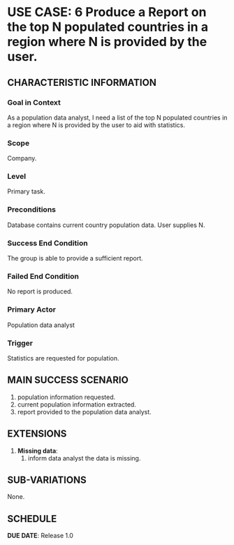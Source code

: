 # USE CASE: 6 Produce a Report on the top N populated countries in a region where N is provided by the user.

## CHARACTERISTIC INFORMATION

### Goal in Context

As a population data analyst, I need a list of the top N populated countries in a region where N is provided by the user to aid with statistics.

### Scope

Company.

### Level

Primary task.

### Preconditions

Database contains current country population data. User supplies N.

### Success End Condition

The group is able to provide a sufficient report.

### Failed End Condition

No report is produced.

### Primary Actor

Population data analyst

### Trigger

Statistics are requested for population.

## MAIN SUCCESS SCENARIO

1. population information requested.
2. current population information extracted.
3. report provided to the population data analyst.

## EXTENSIONS

1. **Missing data**:
   1. inform data analyst the data is missing.

## SUB-VARIATIONS

None.

## SCHEDULE

**DUE DATE**: Release 1.0